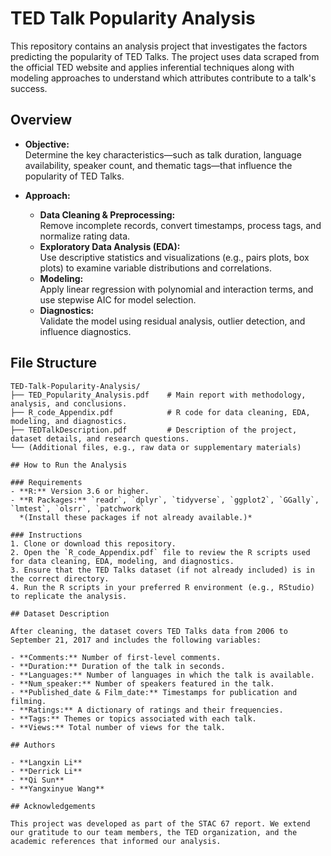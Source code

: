 # TED Talk Popularity Analysis

This repository contains an analysis project that investigates the factors predicting the popularity of TED Talks. The project uses data scraped from the official TED website and applies inferential techniques along with modeling approaches to understand which attributes contribute to a talk's success.

## Overview

- **Objective:**  
  Determine the key characteristics—such as talk duration, language availability, speaker count, and thematic tags—that influence the popularity of TED Talks.

- **Approach:**  
  - **Data Cleaning & Preprocessing:**  
    Remove incomplete records, convert timestamps, process tags, and normalize rating data.
  - **Exploratory Data Analysis (EDA):**  
    Use descriptive statistics and visualizations (e.g., pairs plots, box plots) to examine variable distributions and correlations.
  - **Modeling:**  
    Apply linear regression with polynomial and interaction terms, and use stepwise AIC for model selection.
  - **Diagnostics:**  
    Validate the model using residual analysis, outlier detection, and influence diagnostics.

## File Structure

```plaintext
TED-Talk-Popularity-Analysis/
├── TED_Popularity_Analysis.pdf    # Main report with methodology, analysis, and conclusions.
├── R_code_Appendix.pdf            # R code for data cleaning, EDA, modeling, and diagnostics.
├── TEDTalkDescription.pdf         # Description of the project, dataset details, and research questions.
└── (Additional files, e.g., raw data or supplementary materials)

## How to Run the Analysis

### Requirements
- **R:** Version 3.6 or higher.
- **R Packages:** `readr`, `dplyr`, `tidyverse`, `ggplot2`, `GGally`, `lmtest`, `olsrr`, `patchwork`  
  *(Install these packages if not already available.)*

### Instructions
1. Clone or download this repository.
2. Open the `R_code_Appendix.pdf` file to review the R scripts used for data cleaning, EDA, modeling, and diagnostics.
3. Ensure that the TED Talks dataset (if not already included) is in the correct directory.
4. Run the R scripts in your preferred R environment (e.g., RStudio) to replicate the analysis.

## Dataset Description

After cleaning, the dataset covers TED Talks data from 2006 to September 21, 2017 and includes the following variables:

- **Comments:** Number of first-level comments.
- **Duration:** Duration of the talk in seconds.
- **Languages:** Number of languages in which the talk is available.
- **Num_speaker:** Number of speakers featured in the talk.
- **Published_date & Film_date:** Timestamps for publication and filming.
- **Ratings:** A dictionary of ratings and their frequencies.
- **Tags:** Themes or topics associated with each talk.
- **Views:** Total number of views for the talk.

## Authors

- **Langxin Li**
- **Derrick Li**
- **Qi Sun**
- **Yangxinyue Wang**

## Acknowledgements

This project was developed as part of the STAC 67 report. We extend our gratitude to our team members, the TED organization, and the academic references that informed our analysis.
